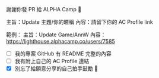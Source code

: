 謝謝你發 PR 給 ALPHA Camp 🧡

主旨：Update 主題/你的暱稱
內容：請留下你的 AC Profile link

範例：
主旨：Update Game/AnnW
內容：https://lighthouse.alphacamp.co/users/7585

- [ ] 我的專案 GitHub 有 README 完整的內容
- [ ] 我有附上自己的 AC Profile 連結
- [X] 別忘了給願意分享的自己拍手鼓勵 👏
